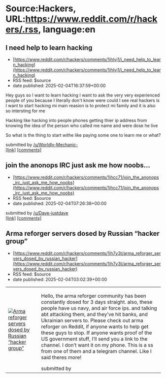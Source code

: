 # Source:Hackers, URL:https://www.reddit.com/r/hackers/.rss, language:en

## I need help to learn hacking
 - [https://www.reddit.com/r/hackers/comments/1ihlvj1/i_need_help_to_learn_hacking](https://www.reddit.com/r/hackers/comments/1ihlvj1/i_need_help_to_learn_hacking)
 - RSS feed: $source
 - date published: 2025-02-04T16:37:59+00:00

<!-- SC_OFF --><div class="md"><p>Hey guys so I want to learn hacking I want to ask the very very experienced people of you because I literally don&#39;t know were could I see real hackers is I want to start hacking mi main reasion is to protect mi family and it is also so intersting for me </p> <p>Hacking like hacking into people phones getting thier ip address from knowing the idea of the person who called me name and were dose he live </p> <p>So what is the thing to start withe like paying some one to learn me or what?</p> </div><!-- SC_ON --> &#32; submitted by &#32; <a href="https://www.reddit.com/user/Worldly-Mechanic-"> /u/Worldly-Mechanic- </a> <br/> <span><a href="https://www.reddit.com/r/hackers/comments/1ihlvj1/i_need_help_to_learn_hacking/">[link]</a></span> &#32; <span><a href="https://www.reddit.com/r/hackers/comments/1ihlvj1/i_need_help_to_learn_hacking/">[comments]</a></span>

## join the anonops IRC just ask me how noobs...
 - [https://www.reddit.com/r/hackers/comments/1ihcc71/join_the_anonops_irc_just_ask_me_how_noobs](https://www.reddit.com/r/hackers/comments/1ihcc71/join_the_anonops_irc_just_ask_me_how_noobs)
 - RSS feed: $source
 - date published: 2025-02-04T07:26:38+00:00

&#32; submitted by &#32; <a href="https://www.reddit.com/user/Dave-justdave"> /u/Dave-justdave </a> <br/> <span><a href="https://www.reddit.com/r/hackers/comments/1ihcc71/join_the_anonops_irc_just_ask_me_how_noobs/">[link]</a></span> &#32; <span><a href="https://www.reddit.com/r/hackers/comments/1ihcc71/join_the_anonops_irc_just_ask_me_how_noobs/">[comments]</a></span>

## Arma reforger servers dosed by Russian “hacker group”
 - [https://www.reddit.com/r/hackers/comments/1ih7y3t/arma_reforger_servers_dosed_by_russian_hacker](https://www.reddit.com/r/hackers/comments/1ih7y3t/arma_reforger_servers_dosed_by_russian_hacker)
 - RSS feed: $source
 - date published: 2025-02-04T03:02:39+00:00

<table> <tr><td> <a href="https://www.reddit.com/r/hackers/comments/1ih7y3t/arma_reforger_servers_dosed_by_russian_hacker/"> <img src="https://b.thumbs.redditmedia.com/sm-ANs3yDrglGSRnvhQnT9iRKWb6KZGXDkywVI9WPrA.jpg" alt="Arma reforger servers dosed by Russian “hacker group”" title="Arma reforger servers dosed by Russian “hacker group”" /> </a> </td><td> <!-- SC_OFF --><div class="md"><p>Hello, the arma reforger community has been constantly dosed for 3 days straight. also, these people have us navy, and air force ips. and talking abt attacking them, and they’ve hit banks, and Ukrainian servers to. Please check out arma reforger on Reddit, if anyone wants to help get these guys to stop. If anyone wants proof of the US government stuff, I’ll send you a link to the channel. I don’t want it on my phone. This is a ss from one of them and a telegram channel. Like I said theres more! </p> </div><!-- SC_ON --> &#32; submitted by &#32; <a href="https://www.reddit.com/user/SillyNeedleworker94

